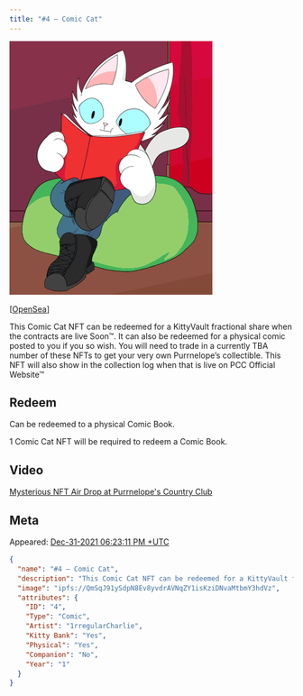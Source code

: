 ```yaml
---
title: "#4 – Comic Cat"
---
```


[![#4 – Comic Cat](../assets/kittyvalut-purrks/QmSqJ91ySdpN8Ev8yvdrAVNqZY1isKziDNvaMtbmY3hdVz_resize.gif)](https://ipfs.io/ipfs/QmSqJ91ySdpN8Ev8yvdrAVNqZY1isKziDNvaMtbmY3hdVz)

[[OpenSea](https://opensea.io/assets/0xda7d42b6167f1497346d7b2336a6d7a603026db1/3)]

This Comic Cat NFT can be redeemed for a KittyVault fractional share when the contracts are live Soon™. It can also be redeemed for a physical comic posted to you if you so wish. You will need to trade in a currently TBA number of these NFTs to get your very own Purrnelope’s collectible. This NFT will also show in the collection log when that is live on PCC Official Website™

## Redeem

Can be redeemed to a physical Comic Book.

1 Comic Cat NFT will be required to redeem a Comic Book.

## Video

[Mysterious NFT Air Drop at Purrnelope's Country Club](/posts/explained/202201-mysterious-nft)

## Meta

Appeared: [Dec-31-2021 06:23:11 PM +UTC](https://etherscan.io/tx/0x294f451402e0c930868171481a4ffb7f45352422a5b32626b509416a16d49cea)

```json title="ipfs://QmYKPHnSJQDczL6A7sB5eYD2JCtcyQ5ujrXJxES84vXtii"
{
  "name": "#4 – Comic Cat",
  "description": "This Comic Cat NFT can be redeemed for a KittyVault fractional share when the contracts are live Soon™. It can also be redeemed for a physical comic posted to you if you so wish. You will need to trade in a currently TBA number of these NFTs to get your very own Purrnelope’s collectible. This NFT will also show in the collection log when that is live on our website™",
  "image": "ipfs://QmSqJ91ySdpN8Ev8yvdrAVNqZY1isKziDNvaMtbmY3hdVz",
  "attributes": {
    "ID": "4",
    "Type": "Comic",
    "Artist": "1rregularCharlie",
    "Kitty Bank": "Yes",
    "Physical": "Yes",
    "Companion": "No",
    "Year": "1"
  }
}
```

